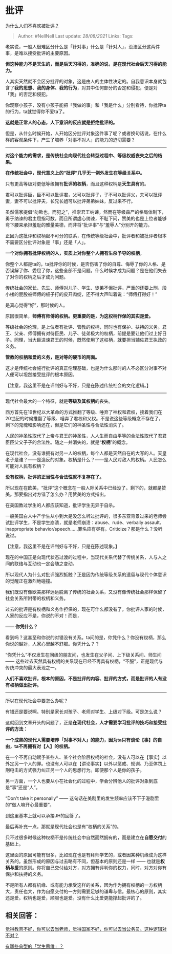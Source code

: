# 批评
[为什么人们不喜欢被批评？](https://www.zhihu.com/question/22987136/answer/1452638590)

> Author: #NellNell
Last update: *28/08/2021*
Links:
Tags:

老实说，一般人很难区分什么是「针对事」什么是「针对人」，没法区分这两件事，是难以接受批评的主要原因。

**但这种能力不是天生的，而是后天习得的，准确的说，是在现代社会后天习得的能力。**

人其实天然就不会区分批评的对象，这是由人的主体性决定的。自我意识本身就包含了**我的思想、我的身体、我的行为**，对其中任何部分的否定和侵犯，便是对「我」的否定和侵犯。

你观察小孩子，没有小孩子能把「我做的事」和「我是什么」分别看待，你批评ta的行为，ta就觉得你不爱ta了。

**这就是正常人的心态，人下意识的反应就是拒绝批评的。**

但是，从什么时候开始，人开始区分批评对象这件事了呢？或者换句话说，在什么样的客观条件下，产生了培养「对事不对人」的能力的迫切需要？

---

**对这个能力的需求，是传统社会向现代社会转型过程中、等级权威丧失之后的结果。**

**在传统社会中，现代意义上的“批评”几乎无一例外发生在等级关系中。**

只有更高等级对更低等级拥有**批评的权柄**，而且这种权柄是**天生具有**的。

君可以批评臣，臣不可以批评君，父可以批评子，子不可以批评父，夫可以批评妻，妻不可以批评夫，长兄长姐可以批评弟弟妹妹，反过来不行。

虽然儒家提倡“勿欺也，而犯之”，推崇君王纳谏，然而在等级森严的格局体制下，勇于纳谏的君主屈指可数。而且所谓虚心纳谏，不耻下问，赞美的也是上位者能够弯下腰来承担羞耻的雅量美德，而非将“批评事”与“羞辱人”分别开的能力。

正因为这批评和权柄密不可分的联系，在传统等级社会中，批评者和被批评者根本不需要区分批评对象是「事」还是「人」。

**一个对你拥有批评权柄的人，实质上对你整个人拥有生杀予夺的权柄**。

你整个人都是ta的，ta批评你的时候，是否伤害了你的自尊、侮辱了你的人格、是否误解了你、委屈了你，这些全部不是问题。什么时候才成为问题？是在他们失去了对你的权柄之后才成为问题。

传统社会的家长、先生、师傅对儿子、学生、徒弟不但批评，严重的还要上刑，段小楼的屁股被师傅的板子打的皮开肉绽，还不得大声叫着说：“师傅打得好！”

是真心觉得“好”，那时候的人。

原因很简单，**师傅有师傅的权柄。更重要的是，为这权柄作保的其实是爱。**

等级社会的伦理，是上位者有批评、管教的权柄，同时也有保护、扶持的义务。君王、父亲、师傅拥有对待臣民、儿子、徒弟极大的权柄，前提是要让他们过上好日子。同理，当大臣进谏君王的时候，既然使用了这权柄，就要担当辅佐君王执政的义务。

**管教的权柄和爱的义务，是对等的硬币的两面。**

这才是传统社会施行批评的真正伦理基础，也是为什么那时的人不必区分对事不对人便可以坦然接受批评的根本原因。

【注意，我这里不是在评判好与不好，只是在陈述传统社会的文化逻辑。】

---

现代社会最大的一个特征，就是**等级及其权柄**的丧失。

西方首先在19世纪以大革命的方式推翻了等级、唾弃了神权和君权，接着我们在20世纪的时候推翻了等级、唾弃了君权和父权。不是说这些等级概念不存在了，剩下的鬼魂和影响还在，但是它们的神圣性与合法性消失了。

人民的神圣性取代了上帝与君王的神圣性，人人生而自由平等的合法性取代了君君臣臣父父子子的合法性。随之一并消失的，就是“**权柄**”的概念。

在现代社会，没有谁拥有对另一人的权柄，每个人都是天然自在的大写的人。天皇老子是谁？——是造反的对象。权柄是什么？——是人民对敌人的权柄。人民怎么可能对人民有权柄？

**没有权柄，批评的正当性与合法性就不复存在了。**

所以现在在欧美，“批评”这个概念在一般人际关系中已经没了。剩下的，就都是赞美。那要指出对方错了怎么办？用赞美的方式指出。

在美国教过学生的人都应该知道，批评学生无异于自杀。

一般美国白人中产学生从小到大是没怎么听过批评的，很多东亚背景过来的老师尝试批评学生，不是学生崩溃，就是老师崩溃：abuse、rude、verbally assault、inappropriate behavior/speech……罪名应有尽有。Criticize？那是什么？没听说过。

【注意，我这里不是在评判好与不好，只是在陈述现象。】

现在的中国正是向现代状态过渡的过程中，当现代关系代替了传统关系，人与人之间的联络与互动也一定会随之变动。

所以现代人为什么对批评强烈抵触？正是因为传统等级关系的遗留与现代个体意识的觉醒正在激烈地碰撞。

我们既没有像欧美那样远远脱离了传统的社会关系，又没有像传统社会那样保留了社会关系所附带的权柄和义务。

过去的批评是有权柄和义务作担保的，现在可什么都没有了。你批评人家的时候，人家的反应不是，你说的不对！而是，

**—— 你凭什么？**

看到吗？这甚至和你说的对错没有关系。ta问的是，你凭什么？你没有权柄，那么你说的越对，人家心里越不舒服。你凭什么？？

“你凭什么”不仅发生在同级的朋友间，也发生在父子间、上下级关系间、师生间 —— 这些过去天然具有权柄的关系现在已经不再具有权柄，“不服”，正是现代与传统冲突的最大表现之一。

**人们不喜欢批评，根本的原因，不是批评的内容、批评的方式，而是批评的人有没有权柄做出批评。**

---

所以在现代社会中要怎么办呢？

有错还是要说啊。特别是家长对孩子、老师对学生、上级对下级。可是怎么说？

这就回到文章开头的问题了，正是**在现代社会，人才需要学习批评的技巧和接受批评的方法：**

**一个成熟的现代人需要培养「对事不对人」的能力，因为ta只有谈论【事】的自由，ta不再拥有对【人】的权柄。**

在一个不再自动赋予某些人、某个社会阶层权柄的社会，没有人可以在【事实】以外定另一个人的罪。也没有人可以在【讲论事实】以外以惩戒、规训、乃至体罚上刑电击的方式强力纠正另一个人的思想行为。即便那个人是你的孩子。

另一方面，一个人也要从小在社会化的过程中，学会分辨他人的批评对象到底是“事”还是“人”。

“Don't take it personally” —— 这句话在美剧里的发生频率应该不下于港剧里的“做人嘛开心最重要”。

到这里基本上就可以承接JH的回答了。

最后再补充一点，那就是现代社会也是有“权柄的关系”的。

只不过很多时候这种权柄不是传统社会中自然而然拥有的，而是建立在**自愿交付**的基础上。

这里面的原因可能有很多，比如现在也是有拜师学艺的，或者因某种机缘成为这样关系的。虽然形成的原因与过去略有不同，但基本的原则还是一样 —— 也就是**权柄与爱**的原则。你将自己交付给对方，对方拥有评判你的权力，同时，对方对你有保护和扶持的义务。

不是所有人都有机缘、或有能力承受这样的关系，因为作为拥有权柄的一方权柄大，责任也大，作为自愿交付的一方则需要足够的谦卑与信。最核心的原则，其实还是爱。权柄也是爱，顺服也是爱。没有什么比爱更能撑起批评的了。

## 相关回答：

[觉得教育不好，你可以去当老师，觉得国家不好，你可以去当公务员。这种逻辑对不对？](https://www.zhihu.com/question/382508502/answer/1109670842)

[有哪些典型的「学生思维」？](https://www.zhihu.com/question/41365485/answer/1028487100)

